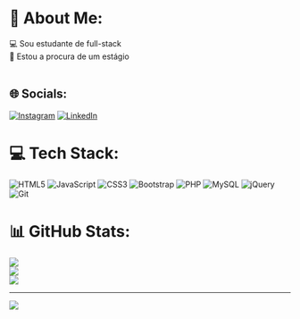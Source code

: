 # 💫 About Me:
💻 Sou estudante de full-stack<br>👾 Estou a procura de um estágio<br><br>


## 🌐 Socials:
[![Instagram](https://img.shields.io/badge/Instagram-%23E4405F.svg?logo=Instagram&logoColor=white)](https://instagram.com/juliogabrielup) [![LinkedIn](https://img.shields.io/badge/LinkedIn-%230077B5.svg?logo=linkedin&logoColor=white)](https://linkedin.com/in/julio-gabrielxp) 

# 💻 Tech Stack:
![HTML5](https://img.shields.io/badge/html5-%23E34F26.svg?style=for-the-badge&logo=html5&logoColor=white) ![JavaScript](https://img.shields.io/badge/javascript-%23323330.svg?style=for-the-badge&logo=javascript&logoColor=%23F7DF1E) ![CSS3](https://img.shields.io/badge/css3-%231572B6.svg?style=for-the-badge&logo=css3&logoColor=white) ![Bootstrap](https://img.shields.io/badge/bootstrap-%238511FA.svg?style=for-the-badge&logo=bootstrap&logoColor=white) ![PHP](https://img.shields.io/badge/php-%23777BB4.svg?style=for-the-badge&logo=php&logoColor=white) ![MySQL](https://img.shields.io/badge/jquery-%230769AD.svg?style=for-the-badge&logo=jquery&logoColor=white) ![jQuery](https://img.shields.io/badge/mysql-%2300f.svg?style=for-the-badge&logo=mysql&logoColor=white) ![Git](https://img.shields.io/badge/git-%23F05033.svg?style=for-the-badge&logo=git&logoColor=white)
# 📊 GitHub Stats:
![](https://github-readme-stats.vercel.app/api?username=juliogabrielxp&theme=dark&hide_border=false&include_all_commits=false&count_private=false)<br/>
![](https://github-readme-streak-stats.herokuapp.com/?user=juliogabrielxp&theme=dark&hide_border=false)<br/>
![](https://github-readme-stats.vercel.app/api/top-langs/?username=juliogabrielxp&theme=dark&hide_border=false&include_all_commits=false&count_private=false&layout=compact)

---
[![](https://visitcount.itsvg.in/api?id=juliogabrielxp&icon=0&color=0)](https://visitcount.itsvg.in)

<!-- Proudly created with GPRM ( https://gprm.itsvg.in ) -->
